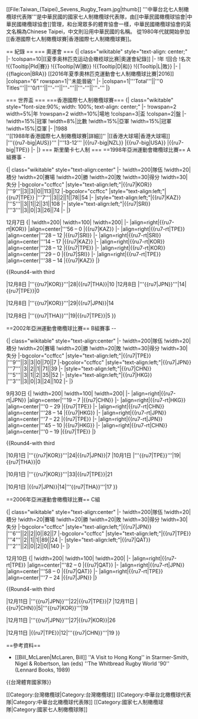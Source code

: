[[File:Taiwan_(Taipei)_Sevens_Rugby_Team.jpg|thumb]]
'''中華台北七人制橄欖球代表隊'''是中華民國的國家七人制橄欖球代表隊，由[[中華民國橄欖球協會|中華民國橄欖球協會]]管理，和台灣眾多的體育協會一樣，中華民國橄欖球協會的英文名稱為Chinese Taipei，中文則沿用中華民國的名稱。
從1980年代就開始參加[[香港國際七人制橄欖球賽|香港國際七人制橄欖球賽]]。

== 紀錄 ==
=== 奧運會 ===
{| class="wikitable" style="text-align: center;"
|-
!colspan=10|[[夏季奥林匹克运动会橄榄球比赛|奧運會紀錄]]
|-
!年
!回合
!名次
!{{Tooltip|Pld|賽}}
!{{Tooltip|W|勝}}
!{{Tooltip|D|和}}
!{{Tooltip|L|敗}}
|-
| {{flagicon|BRA}} [[2016年夏季奧林匹克運動會七人制橄欖球比賽|2016]]
|colspan="6" rowspan=1|''未能晉級''
|-
|colspan=1|'''Total'''||'''0 Titles'''||'''0/1'''||'''-'''||'''-'''||'''-'''||'''-'''
|}

=== 世界盃 ===
===香港國際七人制橄欖球賽===
{| class="wikitable" style="font-size:90%; width: 100%; text-align: center;"
|-
!rowspan=2 width=5%|年
!rowspan=2 width=10%|場地
!colspan=3|盃
!colspan=2|盤
|-
!width=15%|冠軍
!width=8%|比數
!width=15%|亞軍
!width=15%|冠軍
!width=15%|亞軍
|-
|1988<br /> ''[[1988年香港國際七人制橄欖球賽|詳細]]''
|[[香港大球場|香港大球場]]
|'''{{ru7-big|AUS}}'''
|'''13-12'''
|{{ru7-big|NZL}}
|{{ru7-big|USA}}
|{{ru7-big|TPE}}
|-
|}
=== 斯里蘭卡七人制 ===
==1998年亞洲運動會橄欖球比賽==
A組賽事 -

{| class="wikitable" style="text-align:center"
|-
!width=200|隊伍
!width=20|積分
!width=20|賽場
!width=20|勝
!width=20|敗
!width=30|得分
!width=30|失分
|-bgcolor="ccffcc"
|style="text-align:left;"|{{ru7|KOR}}
|'''9'''||3||3||0||113||12
|-bgcolor="ccffcc"
|style="text-align:left;"|{{ru7|TPE}}
|'''7'''||3||2||1||78||54
|-
|style="text-align:left;"|{{ru7|KAZ}}
|'''5'''||3||1||2||31||108
|- 
|style="text-align:left;"|{{ru7|SRI}}
|'''3'''||3||0||3||26||74
|- 
|}

12月7日
{| 
!width=200|
!width=100|
!width=200|
|-
|align=right|{{ru7-rt|KOR}}
|align=center|'''56 – 0
|{{ru7|KAZ}}
|-
|align=right|{{ru7-rt|TPE}}
|align=center|'''28 – 12
|{{ru7|SRI}}
|-
|align=right|{{ru7-rt|SRI}}
|align=center|'''14 – 17
|{{ru7|KAZ}}
|-
|align=right|{{ru7-rt|KOR}}
|align=center|'''28 – 12
|{{ru7|TPE}}
|-
|align=right|{{ru7-rt|KOR}}
|align=center|'''29 – 0
|{{ru7|SRI}}
|-
|align=right|{{ru7-rt|TPE}}
|align=center|'''38 – 14
|{{ru7|KAZ}}
|}

{{Round4-with third
<!--Date-Place/Team 1/Score 1/Team 2/Score 2 -->
<!-- semi finals -->
|12月8日 |'''{{ru7|KOR}}'''|28|{{ru7|THA}}|10
|12月8日 |'''{{ru7|JPN}}'''|14|{{ru7|TPE}}|0
<!--final -->
|12月8日 |'''{{ru7|KOR}}'''|29|{{ru7|JPN}}|14
<!--third place -->
|12月8日 |'''{{ru7|THA}}'''|19|{{ru7|TPE}}|5
}}

==2002年亞洲運動會橄欖球比賽==
B組賽事 --

{| class="wikitable" style="text-align:center"
|-
!width=200|隊伍
!width=20|積分
!width=20|賽場
!width=20|勝
!width=20|敗
!width=30|得分
!width=30|失分
|-bgcolor="ccffcc"
|style="text-align:left;"|{{ru7|TPE}}
|'''9'''||3||3||0||70||7
|-bgcolor="ccffcc"
|style="text-align:left;"|{{ru7|JPN}}
|'''7'''||3||2||1||71||39
|-
|style="text-align:left;"|{{ru7|CHN}}
|'''5'''||3||1||2||35||52
|- 
|style="text-align:left;"|{{ru7|HKG}}
|'''3'''||3||0||3||24||102
|- 
|}

9月30日
{| 
!width=200|
!width=100|
!width=200|
|-
|align=right|{{ru7-rt|JPN}}
|align=center|'''19 – 7
|{{ru7|CHN}}
|-
|align=right|{{ru7-rt|HKG}}
|align=center|'''0 – 29
|{{ru7|TPE}}
|-
|align=right|{{ru7-rt|CHN}}
|align=center|'''28 – 14
|{{ru7|HKG}}
|-
|align=right|{{ru7-rt|JPN}}
|align=center|'''7 – 22
|{{ru7|TPE}}
|-
|align=right|{{ru7-rt|JPN}}
|align=center|'''45 – 10
|{{ru7|HKG}}
|-
|align=right|{{ru7-rt|CHN}}
|align=center|'''0 – 19
|{{ru7|TPE}}
|}

{{Round4-with third
<!--Date-Place/Team 1/Score 1/Team 2/Score 2 -->
<!-- semi finals -->
|10月1日 |'''{{ru7|KOR}}'''|24|{{ru7|JPN}}|7
|10月1日 |'''{{ru7|TPE}}'''|19|{{ru7|THA}}|0
<!--final -->
|10月1日 |'''{{ru7|KOR}}'''|33|{{ru7|TPE}}|21
<!--third place -->
|10月1日 |{{ru7|JPN}}|14|'''{{ru7|THA}}'''|17
}}

==2006年亞洲運動會橄欖球比賽==
C組

{| class="wikitable" style="text-align:center"
|-
!width=200|隊伍
!width=20|積分
!width=20|賽場
!width=20|勝
!width=20|敗
!width=30|得分
!width=30|失分
|-bgcolor="ccffcc"
|style="text-align:left;"|{{ru7|JPN}}
|'''6'''||2||2||0||82||7
|-bgcolor="ccffcc"
|style="text-align:left;"|{{ru7|TPE}}
|'''4'''||2||1||1||89||24
|- 
|style="text-align:left;"|{{ru7|QAT}}
|'''2'''||2||0||2||0||140
|- 
|}

12月10日
{| 
!width=200|
!width=100|
!width=200|
|-
|align=right|{{ru7-rt|TPE}}
|align=center|'''82 – 0
|{{ru7|QAT}}
|-
|align=right|{{ru7-rt|JPN}}
|align=center|'''58 – 0
|{{ru7|QAT}}
|-
|align=right|{{ru7-rt|TPE}}
|align=center|'''7 – 24
|{{ru7|JPN}}
|}

{{Round4-with third
<!--Date-Place/Team 1/Score 1/Team 2/Score 2 -->
<!-- semi finals -->
|12月11日 |'''{{ru7|JPN}}'''|22|{{ru7|TPE}}|7
|12月11日 |{{ru7|CHN}}|5|'''{{ru7|KOR}}'''|19
<!--final -->
|12月11日 |'''{{ru7|JPN}}'''|27|{{ru7|KOR}}|26
<!--third place -->
|12月11日 |{{ru7|TPE}}|12|'''{{ru7|CHN}}'''|19
}}

==參考資料==
* [[Bill_McLaren|McLaren, Bill]] ''A Visit to Hong Kong'' in Starmer-Smith, Nigel & Robertson, Ian (eds) ''The Whitbread Rugby World '90'' (Lennard Books, 1989)
<references/>


{{台灣體育國家隊}}

[[Category:台灣橄欖球|Category:台灣橄欖球]]
[[Category:中華台北橄欖球代表隊|Category:中華台北橄欖球代表隊]]
[[Category:國家七人制橄欖球隊|Category:國家七人制橄欖球隊]]